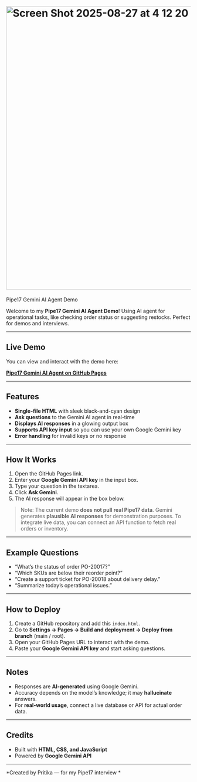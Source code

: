 
#  <img width="1430" height="773" alt="Screen Shot 2025-08-27 at 4 12 20 PM" src="https://github.com/user-attachments/assets/d2e8b96b-fd3f-42c9-94c3-adfe627126c1" />
Pipe17 Gemini AI Agent Demo

Welcome to my **Pipe17 Gemini AI Agent Demo**! Using AI agent for operational tasks, like checking order status or suggesting restocks. Perfect for demos and interviews.  

---

##  Live Demo

You can view and interact with the demo here:

[**Pipe17 Gemini AI Agent on GitHub Pages**](https://pritiks23.github.io/AI-agent-for-Pipe17/)  


---

##  Features

- **Single-file HTML** with sleek black-and-cyan design  
- **Ask questions** to the Gemini AI agent in real-time  
- **Displays AI responses** in a glowing output box  
- **Supports API key input** so you can use your own Google Gemini key  
- **Error handling** for invalid keys or no response  

---

##  How It Works

1. Open the GitHub Pages link.  
2. Enter your **Google Gemini API key** in the input box.  
3. Type your question in the textarea.  
4. Click **Ask Gemini**.  
5. The AI response will appear in the box below.  

> Note: The current demo **does not pull real Pipe17 data**. Gemini generates **plausible AI responses** for demonstration purposes. To integrate live data, you can connect an API function to fetch real orders or inventory.

---

##  Example Questions

- “What’s the status of order PO-20017?”  
- “Which SKUs are below their reorder point?”  
- “Create a support ticket for PO-20018 about delivery delay.”  
- “Summarize today’s operational issues.”  

---

##  How to Deploy

1. Create a GitHub repository and add this `index.html`.  
2. Go to **Settings → Pages → Build and deployment → Deploy from branch** (main / root).  
3. Open your GitHub Pages URL to interact with the demo.  
4. Paste your **Google Gemini API key** and start asking questions.  

---

## Notes

- Responses are **AI-generated** using Google Gemini.  
- Accuracy depends on the model’s knowledge; it may **hallucinate** answers.  
- For **real-world usage**, connect a live database or API for actual order data.  

---

##  Credits

- Built with **HTML, CSS, and JavaScript**  
- Powered by **Google Gemini API**  

---

*Created by Pritika — for my Pipe17 interview *  

